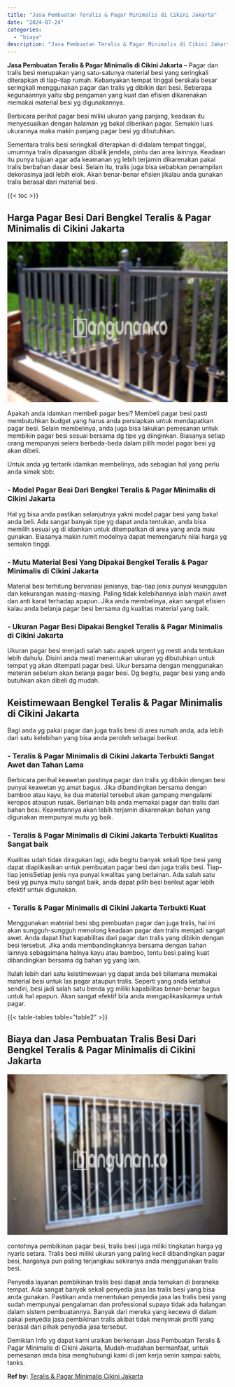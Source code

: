 ```yaml
---
title: "Jasa Pembuatan Teralis & Pagar Minimalis di Cikini Jakarta"
date: "2024-07-24"
categories: 
  - "biaya"
description: "Jasa Pembuatan Teralis & Pagar Minimalis di Cikini Jakarta. Demikian Info yg dapat kami uraikan berkenaan Jasa Pembuatan Teralis & Pagar Minimalis di Cikini..."
---
```


**Jasa Pembuatan Teralis & Pagar Minimalis di Cikini Jakarta** – Pagar dan tralis besi merupakan yang satu-satunya material besi yang seringkali diterapkan di tiap-tiap rumah. Kebanyakan tempat tinggal berskala besar seringkali menggunakan pagar dan tralis yg dibikin dari besi. Beberapa kegunaannya yaitu sbg pengaman yang kuat dan efisien dikarenakan memakai material besi yg digunakannya.

Berbicara perihal pagar besi miliki ukuran yang panjang, keadaan itu menyesuaikan dengan halaman yg bakal diberikan pagar. Semakin luas ukurannya maka makin panjang pagar besi yg dibutuhkan.

Sementara tralis besi seringkali diterapkan di didalam tempat tinggal, umumnya tralis dipasangan dibalik jendela, pintu dan area lainnya. Keadaan itu punya tujuan agar ada keamanan yg lebih terjamin dikarenakan pakai tralis berbahan dasar besi. Selain itu, tralis juga bisa sebabkan penampilan dekorasinya jadi lebih elok. Akan benar-benar efisien jikalau anda gunakan tralis berasal dari material besi.

{{< toc >}}

## Harga Pagar Besi Dari Bengkel Teralis & Pagar Minimalis di Cikini Jakarta

![Jasa Pembuatan Teralis & Pagar Minimalis di Cikini Jakarta](/images/pagar-minimalis-murah-66.png)

Apakah anda idamkan membeli pagar besi? Membeli pagar besi pasti membutuhkan budget yang harus anda persiapkan untuk mendapatkan pagar besi. Selain membelinya, anda juga bisa lakukan pemesanan untuk membikin pagar besi sesuai bersama dg tipe yg diinginkan. Biasanya setiap orang mempunyai selera berbeda-beda dalam pilih model pagar besi yg akan dibeli.

Untuk anda yg tertarik idamkan membelinya, ada sebagian hal yang perlu anda simak sbb:
### \- Model Pagar Besi Dari Bengkel Teralis & Pagar Minimalis di Cikini Jakarta

Hal yg bisa anda pastikan selanjutnya yakni model pagar besi yang bakal anda beli. Ada sangat banyak tipe yg dapat anda tentukan, anda bisa memilih sesuai yg di idamkan untuk ditempatkan di area yang anda mau gunakan. Biasanya makin rumit modelnya dapat memengaruhi nilai harga yg semakin tinggi.

### \- Mutu Material Besi Yang Dipakai Bengkel Teralis & Pagar Minimalis di Cikini Jakarta

Material besi terhitung bervariasi jenisnya, tiap-tiap jenis punyai keunggulan dan kekurangan masing-masing. Paling tidak kelebihannya ialah makin awet dan anti karat terhadap apapun. Jika anda membelinya, akan sangat efisien kalau anda belanja pagar besi bersama dg kualitas material yang baik.

### \- Ukuran Pagar Besi Dipakai Bengkel Teralis & Pagar Minimalis di Cikini Jakarta

Ukuran pagar besi menjadi salah satu aspek urgent yg mesti anda tentukan lebih dahulu. Disini anda mesti menentukan ukuran yg dibutuhkan untuk tempat yg akan ditempati pagar besi. Ukur bersama dengan menggunakan meteran sebelum akan belanja pagar besi. Dg begitu, pagar besi yang anda butuhkan akan dibeli dg mudah.

## Keistimewaan Bengkel Teralis & Pagar Minimalis di Cikini Jakarta

Bagi anda yg pakai pagar dan juga tralis besi di area rumah anda, ada lebih dari satu kelebihan yang bisa anda peroleh sebagai berikut.

### \- Teralis & Pagar Minimalis di Cikini Jakarta Terbukti Sangat Awet dan Tahan Lama

Berbicara perihal keawetan pastinya pagar dan tralis yg dibikin dengan besi punyai keawetan yg amat bagus. Jika dibandingkan bersama dengan bamboo atau kayu, ke dua material tersebut akan gampang mengalami keropos ataupun rusak. Berlainan bila anda memakai pagar dan tralis dari bahan besi. Keawetannya akan lebih terjamin dikarenakan bahan yang digunakan mempunyai mutu yg baik.

### \- Teralis & Pagar Minimalis di Cikini Jakarta Terbukti Kualitas Sangat baik

Kualitas udah tidak diragukan lagi, ada begitu banyak sekali tipe besi yang dapat diaplikasikan untuk pembuatan pagar besi dan juga tralis besi. Tiap-tiap jenisSetiap jenis nya punyai kwalitas yang berlainan. Ada salah satu besi yg punya mutu sangat baik, anda dapat pilih besi berikut agar lebih efektif untuk digunakan.

### \- Teralis & Pagar Minimalis di Cikini Jakarta Terbukti Kuat

Menggunakan material besi sbg pembuatan pagar dan juga tralis, hal ini akan sungguh-sungguh menolong keadaan pagar dan tralis menjadi sangat awet. Anda dapat lihat kapabilitas dari pagar dan tralis yang dibikin dengan besi tersebut. Jika anda membandingkannya bersama dengan bahan lainnya sebagaimana halnya kayu atau bamboo, tentu besi paling kuat dibandingkan bersama dg bahan yg yang lain.

Itulah lebih dari satu keistimewaan yg dapat anda beli bilamana memakai material besi untuk las pagar ataupun tralis. Seperti yang anda ketahui sendiri, besi jadi salah satu benda yg miliki kapabilitas benar-benar bagus untuk hal apapun. Akan sangat efektif bila anda mengaplikasikannya untuk pagar.

{{< table-tables table="table2" >}}

## Biaya dan Jasa Pembuatan Tralis Besi Dari Bengkel Teralis & Pagar Minimalis di Cikini Jakarta

![Jasa Pembuatan Teralis & Pagar Minimalis di Cikini Jakarta](/images/teralis-minimalis-murah-27.png)

contohnya pembikinan pagar besi, tralis besi juga miliki tingkatan harga yg nyaris setara. Tralis besi miliki ukuran yang paling kecil dibandingkan pagar besi, harganya pun paling terjangkau sekiranya anda menggunakan tralis besi.

Penyedia layanan pembikinan tralis besi dapat anda temukan di beraneka tempat. Ada sangat banyak sekali penyedia jasa las tralis besi yang bisa anda gunakan. Pastikan anda menentukan penyedia jasa las tralis besi yang sudah mempunyai pengalaman dan professional supaya tidak ada halangan dalam sistem pembuatannya. Banyak dari mereka yang kecewa di dalam pakai penyedia jasa pembikinan tralis akibat tidak menyimak profil yang berasal dari pihak penyedia jasa tersebut.

Demikian Info yg dapat kami uraikan berkenaan Jasa Pembuatan Teralis & Pagar Minimalis di Cikini Jakarta, Mudah-mudahan bermanfaat, untuk pemesanan anda bisa menghubungi kami di jam kerja senin sampai sabtu, tanks.

**Ref by:** [Teralis & Pagar Minimalis Cikini Jakarta](https://id.wikipedia.org/wiki/Teralis)

